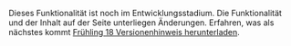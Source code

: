 Dieses Funktionalität ist noch im Entwicklungsstadium. Die Funktionalität und der Inhalt auf der Seite unterliegen Änderungen. Erfahren, was als nächstes kommt [Frühling 18 Versionenhinweis herunterladen](http://download.microsoft.com/download/1/C/0/1C0A4DB7-9CE8-4D25-AC7F-65579E713BA8/ReleaseNotes_Dynamics365_03192018.pdf).
